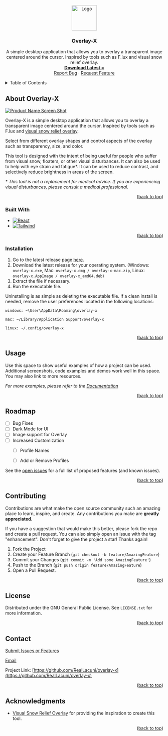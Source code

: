 <a name="readme-top"></a>
<!-- PROJECT LOGO -->
<br />
<div align="center">
  <a href="https://github.com/othneildrew/Best-README-Template">
    <img src="images/logo.png" alt="Logo" width="80" height="80">
  </a>

  <h3 align="center">Overlay-X</h3>

  <p align="center">
    A simple desktop application that allows you to overlay a transparent image centered around the cursor. Inspired by tools such as F.lux and visual snow relief overlay.
    <br />
    <a href="https://github.com/RealLacuni/overlay-x/releases/latest"><strong>Download Latest »</strong></a>
    <br />
    <a href="https://github.com/RealLacuni/overlay-x/issues">Report Bug</a>
    ·
    <a href="https://github.com/RealLacuni/overlay-x/issues">Request Feature</a>
  </p>
</div>


<!-- TABLE OF CONTENTS -->
<details>
  <summary>Table of Contents</summary>
  <ol>
    <li>
      <a href="#about-the-project">About The Project</a>
      <ul>
        <li><a href="#built-with">Built With</a></li>
      </ul>
    </li>
    <li>
      <a href="#getting-started">Getting Started</a>
      <ul>
        <li><a href="#prerequisites">Prerequisites</a></li>
        <li><a href="#installation">Installation</a></li>
      </ul>
    </li>
    <li><a href="#usage">Usage</a></li>
    <li><a href="#roadmap">Roadmap</a></li>
    <li><a href="#contributing">Contributing</a></li>
    <li><a href="#license">License</a></li>
    <li><a href="#contact">Contact</a></li>
    <li><a href="#acknowledgments">Acknowledgments</a></li>
  </ol>
</details>


<!-- ABOUT THE PROJECT -->
## About Overlay-X

[![Product Name Screen Shot][product-screenshot]](https://example.com)

Overlay-X is a simple desktop application that allows you to overlay a transparent image centered around the cursor. Inspired by tools such as F.lux and [visual snow relief overlay](https://github.com/belvederef/visual-snow-relief-overlay).

Select from different overlay shapes and control aspects of the overlay such as transparency, size, and color.

This tool is designed with the intent of being useful for people who suffer from visual snow, floaters, or other visual disturbances. It can also be used to help with eye strain and fatigue*.
It can be used to reduce contrast, and selectively reduce brightness in areas of the screen.

*\* This tool is not a replacement for medical advice. If you are experiencing visual disturbances, please consult a medical professional.*
<p align="right">(<a href="#readme-top">back to top</a>)</p>



### Built With

* [![React][React.js]][React-url]
* [![Tailwind][Tailwind.css]][Tailwind-url]

<p align="right">(<a href="#readme-top">back to top</a>)</p>

### Installation

1. Go to the latest release page [here](https://github.com/RealLacuni/overlay-x/releases/latest).
2. Download the latest release for your operating system.
    (Windows: `overlay-x.exe`, Mac: `overlay-x.dmg / overlay-x-mac.zip`, Linux: `overlay-x.AppImage / overlay-x_amd64.deb`)
3. Extract the file if necessary.
4. Run the executable file.

Uninstalling is as simple as deleting the executable file. If a clean install is needed, remove the user preferences located in the following locations:

    windows: ~\User\AppData\Roaming\overlay-x

    mac: ~/Library/Application Support/overlay-x

    linux: ~/.config/overlay-x

<p align="right">(<a href="#readme-top">back to top</a>)</p>


<!-- USAGE EXAMPLES -->
## Usage

Use this space to show useful examples of how a project can be used. Additional screenshots, code examples and demos work well in this space. You may also link to more resources.

_For more examples, please refer to the [Documentation](https://example.com)_

<p align="right">(<a href="#readme-top">back to top</a>)</p>



<!-- ROADMAP -->
## Roadmap

- [ ] Bug Fixes
- [ ] Dark Mode for UI
- [ ] Image support for Overlay
- [ ] Increased Customization
    - [ ] Profile Names
    - [ ] Add or Remove Profiles


See the [open issues](https://github.com/github_username/repo_name/issues) for a full list of proposed features (and known issues).

<p align="right">(<a href="#readme-top">back to top</a>)</p>



<!-- CONTRIBUTING -->
## Contributing

Contributions are what make the open source community such an amazing place to learn, inspire, and create. Any contributions you make are **greatly appreciated**.

If you have a suggestion that would make this better, please fork the repo and create a pull request. You can also simply open an issue with the tag "enhancement".
Don't forget to give the project a star! Thanks again!

1. Fork the Project
2. Create your Feature Branch (`git checkout -b feature/AmazingFeature`)
3. Commit your Changes (`git commit -m 'Add some AmazingFeature'`)
4. Push to the Branch (`git push origin feature/AmazingFeature`)
5. Open a Pull Request.

<p align="right">(<a href="#readme-top">back to top</a>)</p>



<!-- LICENSE -->
## License

Distributed under the GNU General Public License. See `LICENSE.txt` for more information.

<p align="right">(<a href="#readme-top">back to top</a>)</p>



<!-- CONTACT -->
## Contact

[Submit Issues or Features](https://github.com/RealLacuni/overlay-x/issues)

[Email](mailto:renepazitnyeng@gmail.com)

Project Link: [https://github.com/RealLacuni/overlay-x](https://github.com/RealLacuni/overlay-x)

<p align="right">(<a href="#readme-top">back to top</a>)</p>



<!-- ACKNOWLEDGMENTS -->
## Acknowledgments

* [Visual Snow Relief Overlay](https://github.com/belvederef/visual-snow-relief-overlay) for providing the inspiration to create this tool.

<p align="right">(<a href="#readme-top">back to top</a>)</p>



<!-- MARKDOWN LINKS & IMAGES -->
<!-- https://www.markdownguide.org/basic-syntax/#reference-style-links -->
[contributors-shield]: https://img.shields.io/github/contributors/github_username/repo_name.svg?style=for-the-badge
[contributors-url]: https://github.com/github_username/repo_name/graphs/contributors
[forks-shield]: https://img.shields.io/github/forks/github_username/repo_name.svg?style=for-the-badge
[forks-url]: https://github.com/github_username/repo_name/network/members
[stars-shield]: https://img.shields.io/github/stars/github_username/repo_name.svg?style=for-the-badge
[stars-url]: https://github.com/github_username/repo_name/stargazers
[issues-shield]: https://img.shields.io/github/issues/github_username/repo_name.svg?style=for-the-badge
[issues-url]: https://github.com/github_username/repo_name/issues
[license-shield]: https://img.shields.io/github/license/github_username/repo_name.svg?style=for-the-badge
[license-url]: https://github.com/github_username/repo_name/blob/master/LICENSE.txt
[linkedin-shield]: https://img.shields.io/badge/-LinkedIn-black.svg?style=for-the-badge&logo=linkedin&colorB=555
[linkedin-url]: https://linkedin.com/in/linkedin_username
[product-screenshot]: images/screenshot.png
[React.js]: https://img.shields.io/badge/React-20232A?style=for-the-badge&logo=react&logoColor=61DAFB
[React-url]: https://reactjs.org/
[Tailwind.css]: https://img.shields.io/badge/Tailwind_CSS-38B2AC?style=for-the-badge&logo=tailwind-css&logoColor=white
[Tailwind-url]: https://tailwindcss.com/